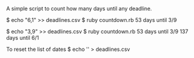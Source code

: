  A simple script to count how many days until any deadline.

$ echo "6,1" >> deadlines.csv
$ ruby countdown.rb 
53 days until 3/9

$ echo "3,9" >> deadlines.csv
$ ruby countdown.rb 
53 days until 3/9
137 days until 6/1

To reset the list of dates
$ echo '' > deadlines.csv
